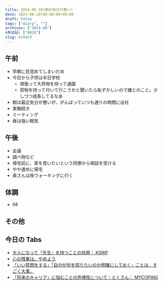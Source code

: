 ```yaml
---
title: 2024-08-28[朝の気分が悪い]
date: 2024-08-28T00:00:00+09:00
draft: false
tags: ["diary", ""]
archives: ["2024-08"]
n年日記: ["0828"]
slug: 629429
---
```


## 午前

- 早朝に目覚めてしまいだめ
- 今日から子供は半日学校
  - 頑張って大荷物を持って通園
  - 荷物を持って付いて行こうかと聞いたら恥ずかしいので嫌とのこと。少しづつ成長してるなあ
- 朝は最近気分が悪いが、がんばっていつも通りの時間に出社
- 実験続き
- ミーティング
- 昼は強い眠気

## 午後

- 会議
- 調べ物など
- 帰宅前に、家を買いたいという同僚から相談を受ける
- やや遅めに帰宅
- 奥さんは夜ウォーキングに行く

## 体調

- 68

## その他

## 今日の Tabs

- [大人になって「先生」を持つことの効用｜ KSRIP](https://note.com/ksrip/n/n005445ea903a)
- [心の残業は、やめよう](https://brevis.exblog.jp/32628554/)
- [「いい質問をする」「自分が何を知りたいのか明確にしておく」ことは、すごく大事。](https://fujipon.hatenadiary.jp/entry/2024/08/26/233000)
- [「将来のキャリア」に悩むことの危険性について｜とくさん｜ MYCOPING](https://note.com/noritoku/n/n7ac0fbcf5ed9)
